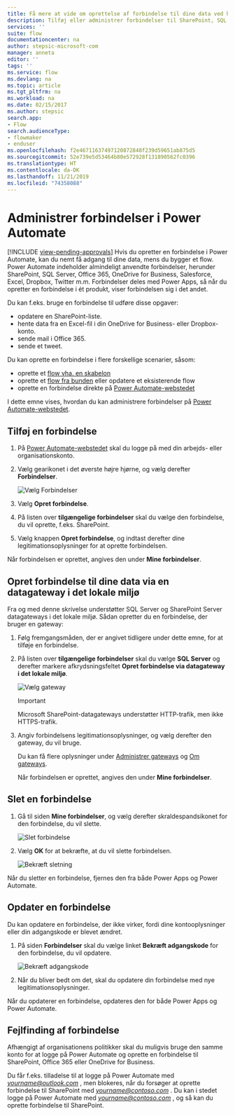 ```yaml
---
title: Få mere at vide om oprettelse af forbindelse til dine data ved hjælp af forbindelser og datagateways i det lokale miljø | Microsoft Docs
description: Tilføj eller administrer forbindelser til SharePoint, SQL Server, OneDrive for Business, Salesforce, Office 365, OneDrive, Dropbox, Twitter, Google Drev med mere
services: ''
suite: flow
documentationcenter: na
author: stepsic-microsoft-com
manager: anneta
editor: ''
tags: ''
ms.service: flow
ms.devlang: na
ms.topic: article
ms.tgt_pltfrm: na
ms.workload: na
ms.date: 02/15/2017
ms.author: stepsic
search.app:
- Flow
search.audienceType:
- flowmaker
- enduser
ms.openlocfilehash: f2e46711637497120872848f239d59651ab875d5
ms.sourcegitcommit: 52e739e5d53464b80e572928f131890562fc0396
ms.translationtype: HT
ms.contentlocale: da-DK
ms.lasthandoff: 11/21/2019
ms.locfileid: "74358088"
---
```

# <a name="manage-connections-in-power-automate"></a>Administrer forbindelser i Power Automate
[!INCLUDE [view-pending-approvals](includes/cc-rebrand.md)]
Hvis du opretter en forbindelse i Power Automate, kan du nemt få adgang til dine data, mens du bygger et flow. Power Automate indeholder almindeligt anvendte forbindelser, herunder SharePoint, SQL Server, Office 365, OneDrive for Business, Salesforce, Excel, Dropbox, Twitter m.m. Forbindelser deles med Power Apps, så når du opretter en forbindelse i ét produkt, viser forbindelsen sig i det andet.

Du kan f.eks. bruge en forbindelse til udføre disse opgaver:

* opdatere en SharePoint-liste.
* hente data fra en Excel-fil i din OneDrive for Business- eller Dropbox-konto.
* sende mail i Office 365.
* sende et tweet.

Du kan oprette en forbindelse i flere forskellige scenarier, såsom:

* oprette et [flow vha. en skabelon](get-started-logic-template.md)
* oprette et [flow fra bunden](get-started-logic-flow.md) eller opdatere et eksisterende flow
* oprette en forbindelse direkte på [Power Automate-webstedet][1]

I dette emne vises, hvordan du kan administrere forbindelser på [Power Automate-webstedet][1].

## <a name="add-a-connection"></a>Tilføj en forbindelse
1. På [Power Automate-webstedet][1] skal du logge på med din arbejds- eller organisationskonto.
2. Vælg gearikonet i det øverste højre hjørne, og vælg derefter **Forbindelser**.
   
    ![Vælg Forbindelser](./media/add-manage-connections/connections-menu.png)
3. Vælg **Opret forbindelse**.
4. På listen over **tilgængelige forbindelser** skal du vælge den forbindelse, du vil oprette, f.eks. SharePoint.
5. Vælg knappen **Opret forbindelse**, og indtast derefter dine legitimationsoplysninger for at oprette forbindelsen.

Når forbindelsen er oprettet, angives den under **Mine forbindelser**.

## <a name="connect-to-your-data-through-an-on-premises-data-gateway"></a>Opret forbindelse til dine data via en datagateway i det lokale miljø
Fra og med denne skrivelse understøtter SQL Server og SharePoint Server datagateways i det lokale miljø. Sådan opretter du en forbindelse, der bruger en gateway:

1. Følg fremgangsmåden, der er angivet tidligere under dette emne, for at tilføje en forbindelse.
2. På listen over **tilgængelige forbindelser** skal du vælge **SQL Server** og derefter markere afkrydsningsfeltet **Opret forbindelse via datagateway i det lokale miljø**.
   
    ![Vælg gateway](./media/add-manage-connections/select-gateway.png)
   
   > [!IMPORTANT]
   > Microsoft SharePoint-datagateways understøtter HTTP-trafik, men ikke HTTPS-trafik.
   > 
   > 
3. Angiv forbindelsens legitimationsoplysninger, og vælg derefter den gateway, du vil bruge.
   
    Du kan få flere oplysninger under [Administrer gateways](gateway-manage.md) og [Om gateways](gateway-reference.md).
   
    Når forbindelsen er oprettet, angives den under **Mine forbindelser**.

## <a name="delete-a-connection"></a>Slet en forbindelse
1. Gå til siden **Mine forbindelser**, og vælg derefter skraldespandsikonet for den forbindelse, du vil slette.
   
    ![Slet forbindelse](./media/add-manage-connections/delete-connection.png)
2. Vælg **OK** for at bekræfte, at du vil slette forbindelsen.
   
    ![Bekræft sletning](./media/add-manage-connections/delete-confirmation.png)

Når du sletter en forbindelse, fjernes den fra både Power Apps og Power Automate.

## <a name="update-a-connection"></a>Opdater en forbindelse
Du kan opdatere en forbindelse, der ikke virker, fordi dine kontooplysninger eller din adgangskode er blevet ændret.

1. På siden **Forbindelser** skal du vælge linket **Bekræft adgangskode** for den forbindelse, du vil opdatere.
   
    ![Bekræft adgangskode](./media/add-manage-connections/verify-password.png)
2. Når du bliver bedt om det, skal du opdatere din forbindelse med nye legitimationsoplysninger.

Når du opdaterer en forbindelse, opdateres den for både Power Apps og Power Automate.

## <a name="troubleshoot-a-connection"></a>Fejlfinding af forbindelse
Afhængigt af organisationens politikker skal du muligvis bruge den samme konto for at logge på Power Automate og oprette en forbindelse til SharePoint, Office 365 eller OneDrive for Business.

Du får f.eks. tilladelse til at logge på Power Automate med *yourname@outlook.com* , men blokeres, når du forsøger at oprette forbindelse til SharePoint med *yourname@contoso.com* . Du kan i stedet logge på Power Automate med *yourname@contoso.com* , og så kan du oprette forbindelse til SharePoint.

<!--Reference links in article-->
[1]: https://flow.microsoft.com
